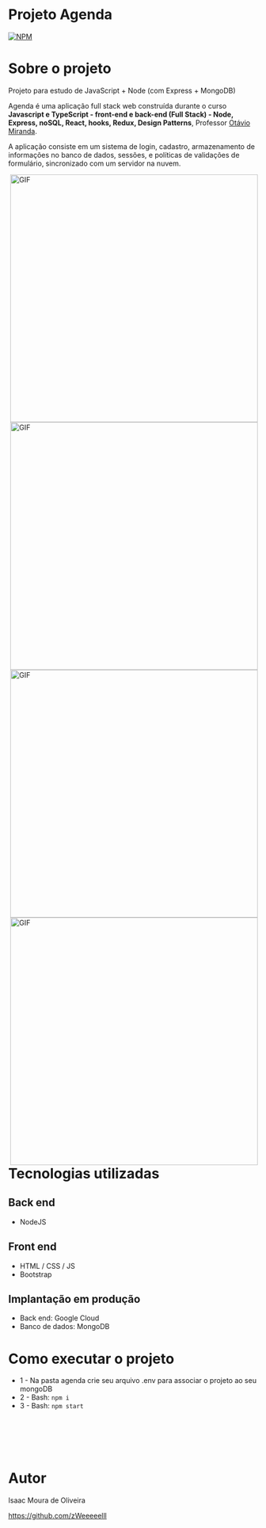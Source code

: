 
 
 
 # Projeto Agenda
[![NPM](https://img.shields.io/npm/l/react)](https://github.com/zWeeeeelll/Projeto-Agenda/blob/main/LICENSE) 

# Sobre o projeto

Projeto para estudo de JavaScript + Node (com Express + MongoDB)

Agenda é uma aplicação full stack web construída durante o curso **Javascript e TypeScript - front-end e back-end (Full Stack) - Node, Express, noSQL, React, hooks, Redux, Design Patterns**, Professor [Otávio Miranda](https://www.udemy.com/course/curso-de-javascript-moderno-do-basico-ao-avancado/ "Curso").

A aplicação consiste em um sistema de login, cadastro, armazenamento de informações no banco de dados, sessões, e políticas de validações de formulário, sincronizado com um servidor na nuvem.

<img align="right" alt="GIF" src="https://github.com/zWeeeeelll/Projeto-Agenda/blob/main/img/Cadastro.gif" width="500px"/>


<img align="right" alt="GIF" src="https://github.com/zWeeeeelll/Projeto-Agenda/blob/main/img/Validacao-casdastro%202.gif" width="500px"/>


<img align="right" alt="GIF" src="https://github.com/zWeeeeelll/Projeto-Agenda/blob/main/img/Validacao.gif" width="500px"/>


<img align="right" alt="GIF" src="https://github.com/zWeeeeelll/Projeto-Agenda/blob/main/img/Cadastro-usuario.gif" width="500px"/>


# Tecnologias utilizadas
## Back end
- NodeJS
## Front end
- HTML / CSS / JS
- Bootstrap
## Implantação em produção
- Back end: Google Cloud
- Banco de dados: MongoDB

# Como executar o projeto

* 1 - Na pasta agenda crie seu arquivo .env para associar o projeto ao seu mongoDB
* 2 - Bash: `npm i`
* 3 - Bash: `npm start`
<br/>
<br/>
<br/>
<br/>

# Autor

Isaac Moura de Oliveira

https://github.com/zWeeeeelll
